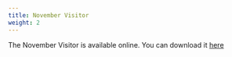 ```yaml
---
title: November Visitor
weight: 2
---
```


The November Visitor is available online. You can download it  [here](/visitor)